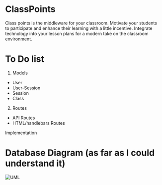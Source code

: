 # ClassPoints

Class points is the middleware for your classroom. Motivate your students to participate and enhance their learning with a little incentive. Integrate technology into your lesson plans for a modern take on the classroom environment. 

# To Do list

1. Models

* User
* User-Session
* Session
* Class
 
2. Routes

* API Routes
* HTML/handlebars Routes
 
Implementation

# Database Diagram (as far as I could understand it)


![UML](http://i.imgur.com/YQROm9i.png?1 "DB UML Diagram")
 
